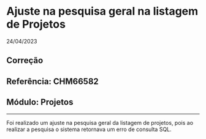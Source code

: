 # Ajuste na pesquisa geral na listagem de Projetos
24/04/2023
## Correção
## Referência: CHM66582
## Módulo: Projetos
***

Foi realizado um ajuste na pesquisa geral da listagem de projetos, pois ao realizar a pesquisa o sistema retornava um erro de consulta SQL.